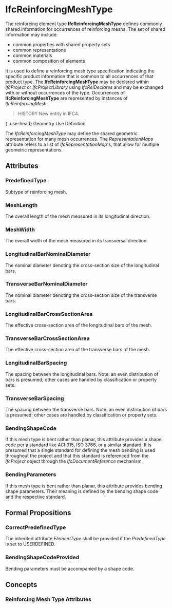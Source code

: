 # IfcReinforcingMeshType

The reinforcing element type **IfcReinforcingMeshType** defines commonly shared information for occurrences of reinforcing meshs. The set of shared information may include:

* common properties with shared property sets
* common representations
* common materials
* common composition of elements
<!-- end of definition -->
It is used to define a reinforcing mesh type specification indicating the specific product information that is common to all occurrences of that product type. The **IfcReinforcingMeshType** may be declared within _IfcProject_ or _IfcProjectLibrary_ using _IfcRelDeclares_ and may be exchanged with or without occurrences of the type. Occurrences of **IfcReinforcingMeshType** are represented by instances of _IfcReinforcingMesh_.

> HISTORY  New entity in IFC4.

{ .use-head}
Geometry Use Definition

The _IfcReinforcingMeshType_ may define the shared geometric representation for many mesh occurrences. The _RepresentationMaps_ attribute refers to a list of _IfcRepresentationMap_'s, that allow for multiple geometric representations.

## Attributes

### PredefinedType
Subtype of reinforcing mesh.

### MeshLength
The overall length of the mesh measured in its longitudinal direction.

### MeshWidth
The overall width of the mesh measured in its transversal direction.

### LongitudinalBarNominalDiameter
The nominal diameter denoting the cross-section size of the longitudinal bars.

### TransverseBarNominalDiameter
The nominal diameter denoting the cross-section size of the transverse bars.

### LongitudinalBarCrossSectionArea
The effective cross-section area of the longitudinal bars of the mesh.

### TransverseBarCrossSectionArea
The effective cross-section area of the transverse bars of the mesh.

### LongitudinalBarSpacing
The spacing between the longitudinal bars.  Note: an even distribution of bars is presumed; other cases are handled by classification or property sets.

### TransverseBarSpacing
The spacing between the transverse bars.  Note: an even distribution of bars is presumed; other cases are handled by classification or property sets.

### BendingShapeCode
If this mesh type is bent rather than planar, this attribute provides a shape code per a standard like ACI 315, ISO 3766, or a similar standard.  It is presumed that a single standard for defining the mesh bending is used throughout the project and that this standard is referenced from the _IfcProject_ object through the _IfcDocumentReference_ mechanism.

### BendingParameters
If this mesh type is bent rather than planar, this attribute provides bending shape parameters. Their meaning is defined by the bending shape code and the respective standard.

## Formal Propositions

### CorrectPredefinedType
The inherited attribute _ElementType_ shall be provided if the _PredefinedType_ is set to USERDEFINED.

### BendingShapeCodeProvided
Bending parameters must be accompanied by a shape code.

## Concepts

### Reinforcing Mesh Type Attributes



